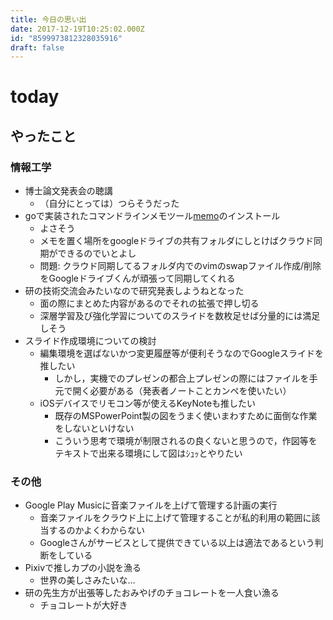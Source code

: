 ```yaml
---
title: 今日の思い出
date: 2017-12-19T10:25:02.000Z
id: "8599973812328035916"
draft: false
---
```

# today
## やったこと
### 情報工学
- 博士論文発表会の聴講
  - （自分にとっては）つらそうだった
- goで実装されたコマンドラインメモツール[memo](https://github.com/mattn/memo)のインストール
  - よさそう
  - メモを置く場所をgoogleドライブの共有フォルダにしとけばクラウド同期ができるのでいとよし
  - 問題: クラウド同期してるフォルダ内でのvimのswapファイル作成/削除をGoogleドライブくんが頑張って同期してくれる
- 研の技術交流会みたいなので研究発表しようねとなった
  - 面の際にまとめた内容があるのでそれの拡張で押し切る
  - 深層学習及び強化学習についてのスライドを数枚足せば分量的には満足しそう
- スライド作成環境についての検討
  - 編集環境を選ばないかつ変更履歴等が便利そうなのでGoogleスライドを推したい
    - しかし，実機でのプレゼンの都合上プレゼンの際にはファイルを手元で開く必要がある（発表者ノートことカンペを使いたい）
  - iOSデバイスでリモコン等が使えるKeyNoteも推したい
    - 既存のMSPowerPoint製の図をうまく使いまわすために面倒な作業をしないといけない
    - こういう思考で環境が制限されるの良くないと思うので，作図等をテキストで出来る環境にして図はｼｭｯとやりたい

### その他
- Google Play Musicに音楽ファイルを上げて管理する計画の実行
  - 音楽ファイルをクラウド上に上げて管理することが私的利用の範囲に該当するのかよくわからない
  - Googleさんがサービスとして提供できている以上は適法であるという判断をしている
- Pixivで推しカプの小説を漁る
  - 世界の美しさみたいな…
- 研の先生方が出張等したおみやげのチョコレートを一人食い漁る
  - チョコレートが大好き

